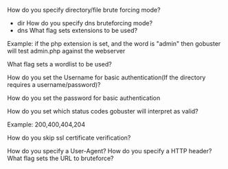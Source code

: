How do you specify directory/file brute forcing mode?
- dir
How do you specify dns bruteforcing mode?
- dns
What flag sets extensions to be used?

Example: if the php extension is set, and the word is "admin" then gobuster will test admin.php against the webserver

What flag sets a wordlist to be used?

How do you set the Username for basic authentication(If the directory requires a username/password)?

How do you set the password for basic authentication

How do you set which status codes gobuster will interpret as valid?

Example: 200,400,404,204


How do you skip ssl certificate verification?

How do you specify a User-Agent?
How do you specify a HTTP header?
What flag sets the URL to bruteforce?